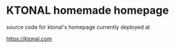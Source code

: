 # KTONAL homemade homepage

source code for ktonal's homepage currently deployed at

https://ktonal.com